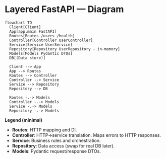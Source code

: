 # Layered FastAPI — Diagram

```mermaid
flowchart TD
  Client[Client]
  App[app.main FastAPI]
  Routes[Routes /users /health]
  Controller[Controller UserController]
  Service[Service UserService]
  Repository[Repository UserRepository - in-memory]
  Models[Models Pydantic DTOs]
  DB[(Data store)]

  Client --> App
  App --> Routes
  Routes --> Controller
  Controller --> Service
  Service --> Repository
  Repository --> DB

  Routes -.-> Models
  Controller -.-> Models
  Service -.-> Models
  Repository -.-> Models
```

**Legend (minimal)**

* **Routes**: HTTP mapping and DI.
* **Controller**: HTTP→service translation. Maps errors to HTTP responses.
* **Service**: Business rules and orchestration.
* **Repository**: Data access (swap for real DB later).
* **Models**: Pydantic request/response DTOs.
